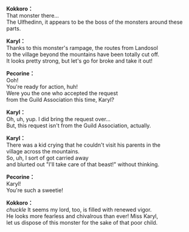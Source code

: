 # 

  
**Kokkoro：**  
That monster there...  
The Ulfhedinn, it appears to be the boss of the monsters around these parts.  
  
**Karyl：**  
Thanks to this monster's rampage, the routes from Landosol  
to the village beyond the mountains have been totally cut off.  
It looks pretty strong, but let's go for broke and take it out!  
  
**Pecorine：**  
Ooh!  
You're ready for action, huh!  
Were you the one who accepted the request  
from the Guild Association this time, Karyl?  
  
**Karyl：**  
Oh, uh, yup. I did bring the request over...  
But, this request isn't from the Guild Association, actually.  
  
**Karyl：**  
There was a kid crying that he couldn't visit his parents in the  
village across the mountains.  
 So, uh, I sort of got carried away  
and blurted out \"I'll take care of that beast!\" without thinking.  
  
**Pecorine：**  
Karyl!  
You're such a sweetie!  
  
**Kokkoro：**  
*chuckle* It seems my lord, too, is filled with renewed vigor.  
He looks more fearless and chivalrous than ever! Miss Karyl,  
let us dispose of this monster for the sake of that poor child.  
